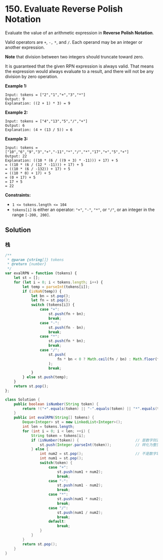 # 150. Evaluate Reverse Polish Notation

Evaluate the value of an arithmetic expression in **Reverse Polish Notation**.

Valid operators are `+`, `-,` `*`, and `/`. Each operand may be an integer or another expression.

**Note** that division between two integers should truncate toward zero.

It is guaranteed that the given RPN expression is always valid. That means the expression would always evaluate to a result, and there will not be any division by zero operation.

**Example 1:**

```text
Input: tokens = ["2","1","+","3","*"]
Output: 9
Explanation: ((2 + 1) * 3) = 9
```

**Example 2:**

```text
Input: tokens = ["4","13","5","/","+"]
Output: 6
Explanation: (4 + (13 / 5)) = 6
```

**Example 3:**

```text
Input: tokens = ["10","6","9","3","+","-11","*","/","*","17","+","5","+"]
Output: 22
Explanation: ((10 * (6 / ((9 + 3) * -11))) + 17) + 5
= ((10 * (6 / (12 * -11))) + 17) + 5
= ((10 * (6 / -132)) + 17) + 5
= ((10 * 0) + 17) + 5
= (0 + 17) + 5
= 17 + 5
= 22
```

**Constraints:**

-   `1 <= tokens.length <= 104`
-   `tokens[i]` is either an operator: `"+"`, `"-"`, `"*"`, or `"/"`, or an integer in the range `[-200, 200]`.

## Solution

### 栈

```javascript
/**
 * @param {string[]} tokens
 * @return {number}
 */
var evalRPN = function (tokens) {
    let st = [];
    for (let i = 0; i < tokens.length; i++) {
        let temp = parseInt(tokens[i]);
        if (isNaN(temp)) {
            let bn = st.pop();
            let fn = st.pop();
            switch (tokens[i]) {
                case "+":
                    st.push(fn + bn);
                    break;
                case "-":
                    st.push(fn - bn);
                    break;
                case "*":
                    st.push(fn * bn);
                    break;
                case "/":
                    st.push(
                        fn * bn < 0 ? Math.ceil(fn / bn) : Math.floor(fn / bn)
                    );
                    break;
            }
        } else st.push(temp);
    }
    return st.pop();
};
```

```java
class Solution {
    public boolean isNumber(String token) {
        return !("+".equals(token) || "-".equals(token) || "*".equals(token) || "/".equals(token));
    }
    public int evalRPN(String[] tokens) {
        Deque<Integer> st = new LinkedList<Integer>();
        int len = tokens.length;
        for (int i = 0; i < len; ++i) {
            String token = tokens[i];
            if (isNumber(token)) {							// 是数字则进栈
                st.push(Integer.parseInt(token));			// 转化为整型
            } else {
                int num2 = st.pop();						// 不是数字取栈顶两个数字计算，先出栈的为操作数2，后出栈的为操作数1
                int num1 = st.pop();
                switch(token) {
                    case "+":
                        st.push(num1 + num2);
                        break;
                    case "-":
                        st.push(num1 - num2);
                        break;
                    case "*":
                        st.push(num1 * num2);
                        break;
                    case "/":
                        st.push(num1 / num2);
                        break;
                    default:
                        break;
                }
            }
        }
        return st.pop();
    }
}
```
